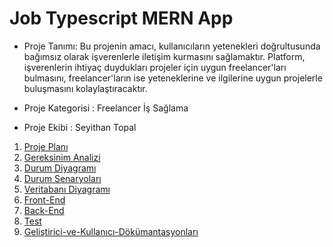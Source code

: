 # Job Typescript MERN App

* Proje Tanımı: Bu projenin amacı, kullanıcıların yetenekleri doğrultusunda bağımsız olarak işverenlerle iletişim kurmasını sağlamaktır. Platform, işverenlerin ihtiyaç duydukları projeler için uygun freelancer'ları bulmasını, freelancer'ların ise yeteneklerine ve ilgilerine uygun projelerle buluşmasını kolaylaştıracaktır.

* Proje Kategorisi : Freelancer İş Sağlama

* Proje Ekibi : Seyithan Topal

1. [Proje Planı]()
2. [Gereksinim Analizi]()
3. [Durum Diyagramı]()
4. [Durum Senaryoları]()
5. [Veritabanı Diyagramı]()
6. [Front-End]()
7. [Back-End]()
8. [Test]()
9. [Geliştirici-ve-Kullanıcı-Dökümantasyonları]()
